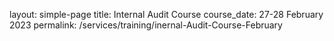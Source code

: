layout: simple-page
title: Internal Audit Course
course_date: 27-28 February 2023
permalink: /services/training/inernal-Audit-Course-February
